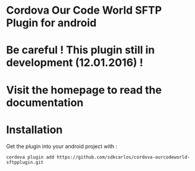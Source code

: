 # Cordova Our Code World SFTP Plugin for android

# Be careful ! This plugin still in development (12.01.2016) !

# Visit the homepage to read the documentation

# Installation

Get the plugin into your android project with :

```batch
cordova plugin add https://github.com/sdkcarlos/cordova-ourcodeworld-sftpplugin.git
```

